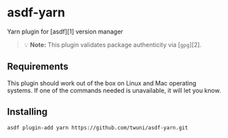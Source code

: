 # asdf-yarn

Yarn plugin for [asdf][1] version manager

> 💡 **Note:** This plugin validates package authenticity via [`gpg`][2].

## Requirements

This plugin should work out of the box on Linux and Mac operating systems.
If one of the commands needed is unavailable, it will let you know.

## Installing

```
asdf plugin-add yarn https://github.com/twuni/asdf-yarn.git
```
